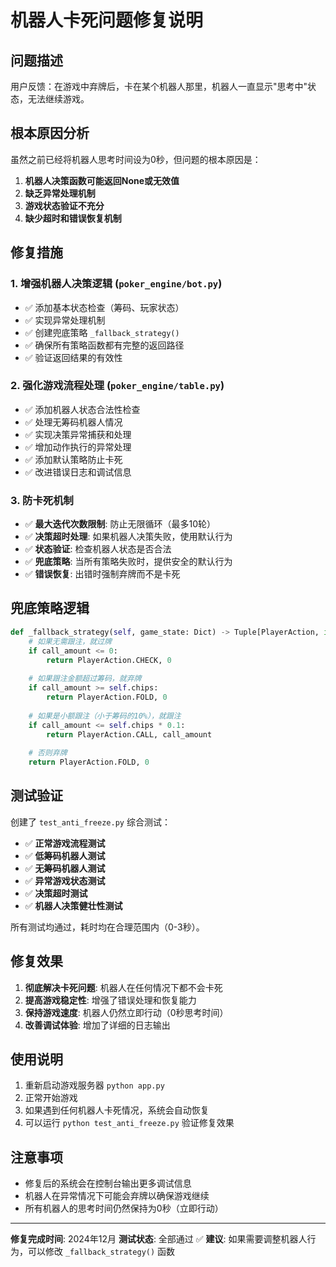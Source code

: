 # 机器人卡死问题修复说明

## 问题描述
用户反馈：在游戏中弃牌后，卡在某个机器人那里，机器人一直显示"思考中"状态，无法继续游戏。

## 根本原因分析
虽然之前已经将机器人思考时间设为0秒，但问题的根本原因是：
1. **机器人决策函数可能返回None或无效值**
2. **缺乏异常处理机制**
3. **游戏状态验证不充分**
4. **缺少超时和错误恢复机制**

## 修复措施

### 1. 增强机器人决策逻辑 (`poker_engine/bot.py`)
- ✅ 添加基本状态检查（筹码、玩家状态）
- ✅ 实现异常处理机制
- ✅ 创建兜底策略 `_fallback_strategy()`
- ✅ 确保所有策略函数都有完整的返回路径
- ✅ 验证返回结果的有效性

### 2. 强化游戏流程处理 (`poker_engine/table.py`)
- ✅ 添加机器人状态合法性检查
- ✅ 处理无筹码机器人情况
- ✅ 实现决策异常捕获和处理
- ✅ 增加动作执行的异常处理
- ✅ 添加默认策略防止卡死
- ✅ 改进错误日志和调试信息

### 3. 防卡死机制
- ✅ **最大迭代次数限制**: 防止无限循环（最多10轮）
- ✅ **决策超时处理**: 如果机器人决策失败，使用默认行为
- ✅ **状态验证**: 检查机器人状态是否合法
- ✅ **兜底策略**: 当所有策略失败时，提供安全的默认行为
- ✅ **错误恢复**: 出错时强制弃牌而不是卡死

## 兜底策略逻辑
```python
def _fallback_strategy(self, game_state: Dict) -> Tuple[PlayerAction, int]:
    # 如果无需跟注，就过牌
    if call_amount <= 0:
        return PlayerAction.CHECK, 0
    
    # 如果跟注金额超过筹码，就弃牌
    if call_amount >= self.chips:
        return PlayerAction.FOLD, 0
    
    # 如果是小额跟注（小于筹码的10%），就跟注
    if call_amount <= self.chips * 0.1:
        return PlayerAction.CALL, call_amount
    
    # 否则弃牌
    return PlayerAction.FOLD, 0
```

## 测试验证
创建了 `test_anti_freeze.py` 综合测试：
- ✅ **正常游戏流程测试**
- ✅ **低筹码机器人测试**
- ✅ **无筹码机器人测试**
- ✅ **异常游戏状态测试**
- ✅ **决策超时测试**
- ✅ **机器人决策健壮性测试**

所有测试均通过，耗时均在合理范围内（0-3秒）。

## 修复效果
1. **彻底解决卡死问题**: 机器人在任何情况下都不会卡死
2. **提高游戏稳定性**: 增强了错误处理和恢复能力
3. **保持游戏速度**: 机器人仍然立即行动（0秒思考时间）
4. **改善调试体验**: 增加了详细的日志输出

## 使用说明
1. 重新启动游戏服务器 `python app.py`
2. 正常开始游戏
3. 如果遇到任何机器人卡死情况，系统会自动恢复
4. 可以运行 `python test_anti_freeze.py` 验证修复效果

## 注意事项
- 修复后的系统会在控制台输出更多调试信息
- 机器人在异常情况下可能会弃牌以确保游戏继续
- 所有机器人的思考时间仍然保持为0秒（立即行动）

---
**修复完成时间**: 2024年12月
**测试状态**: 全部通过 ✅
**建议**: 如果需要调整机器人行为，可以修改 `_fallback_strategy()` 函数 